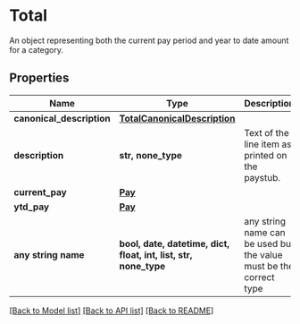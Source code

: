 # Total

An object representing both the current pay period and year to date amount for a category.

## Properties
Name | Type | Description | Notes
------------ | ------------- | ------------- | -------------
**canonical_description** | [**TotalCanonicalDescription**](TotalCanonicalDescription.md) |  | [optional] 
**description** | **str, none_type** | Text of the line item as printed on the paystub. | [optional] 
**current_pay** | [**Pay**](Pay.md) |  | [optional] 
**ytd_pay** | [**Pay**](Pay.md) |  | [optional] 
**any string name** | **bool, date, datetime, dict, float, int, list, str, none_type** | any string name can be used but the value must be the correct type | [optional]

[[Back to Model list]](../README.md#documentation-for-models) [[Back to API list]](../README.md#documentation-for-api-endpoints) [[Back to README]](../README.md)



